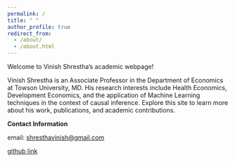 ```yaml
---
permalink: /
title: " "
author_profile: true
redirect_from: 
  - /about/
  - /about.html
---
```


Welcome to Vinish Shrestha’s academic webpage!

Vinish Shrestha is an Associate Professor in the Department of Economics at Towson University, MD. His research interests include Health Economics, Development Economics, and the application of Machine Learning techniques in the context of causal inference. Explore this site to learn more about his work, publications, and academic contributions.

**Contact Information**

email: shresthavinish@gmail.com

[github link](https://github.com/vinishshrest)

